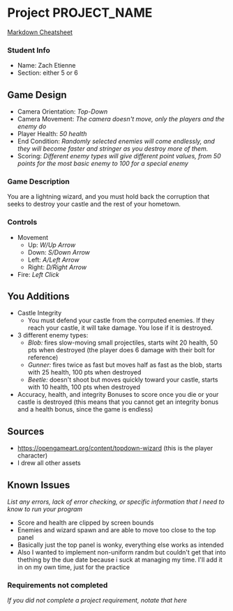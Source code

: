 # Project PROJECT_NAME

[Markdown Cheatsheet](https://github.com/adam-p/markdown-here/wiki/Markdown-Here-Cheatsheet)

### Student Info

-   Name: Zach Etienne
-   Section: either 5 or 6

## Game Design

-   Camera Orientation: _Top-Down_
-   Camera Movement: _The camera doesn't move, only the players and the enemy do_
-   Player Health: _50 health_
-   End Condition: _Randomly selected enemies will come endlessly, and they will become faster and stringer as you destroy more of them._
-   Scoring: _Different enemy types will give different point values, from 50 points for the most basic enemy to 100 for a special enemy_

### Game Description

You are a lightning wizard, and you must hold back the corruption that seeks to destroy your castle and the rest of your hometown.

### Controls

-   Movement
    -   Up: _W/Up Arrow_
    -   Down: _S/Down Arrow_
    -   Left: _A/Left Arrow_
    -   Right: _D/Right Arrow_
-   Fire: _Left Click_

## You Additions

-   Castle Integrity
    -   You must defend your castle from the corrputed enemies. If they reach your castle, it will take damage. You lose if it is destroyed.
-   3 different enemy types:
    -   _Blob:_  fires slow-moving small projectiles, starts wiht 20 health, 50 pts when destroyed (the player does 6 damage with their bolt for reference)
    -   _Gunner:_ fires twice as fast but moves half as fast as the blob, starts with 25 health, 100 pts when destroyed
    -   _Beetle:_ doesn't shoot but moves quickly toward your castle, starts with 10 health, 100 pts when destroyed
-   Accuracy, health, and integrity Bonuses to score once you die or your castle is destroyed (this means that you cannot get an integrity bonus and a health bonus, since the game is endless)

## Sources

-   https://opengameart.org/content/topdown-wizard (this is the player character)
-   I drew all other assets

## Known Issues

_List any errors, lack of error checking, or specific information that I need to know to run your program_
-   Score and health are clipped by screen bounds
-   Enemies and wizard spawn and are able to move too close to the top panel
-   Basically just the top panel is wonky, everything else works as intended
-   Also I wanted to implement non-uniform randm but couldn't get that into thething by the due date because i suck at managing my time. I'll add it in on my own time, just for the practice

### Requirements not completed

_If you did not complete a project requirement, notate that here_

